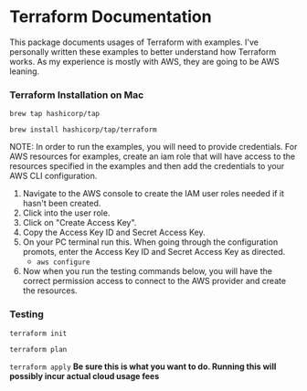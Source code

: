 # Terraform Documentation
This package documents usages of Terraform with examples. I've personally written these examples to better understand how Terraform works. As my experience is mostly with AWS, they are going to be AWS leaning.

### Terraform Installation on Mac

`brew tap hashicorp/tap`

`brew install hashicorp/tap/terraform`

NOTE: In order to run the examples, you will need to provide credentials. For AWS resources for examples, create an iam role that will have access to the resources specified in the examples and then add the credentials to your AWS CLI configuration.

1. Navigate to the AWS console to create the IAM user roles needed if it hasn't been created.
2. Click into the user role.
3. Click on "Create Access Key".
4. Copy the Access Key ID and Secret Access Key.
5. On your PC terminal run this. When going through the configuration promots, enter the Access Key ID and Secret Access Key as directed.
   * `aws configure`
6. Now when you run the testing commands below, you will have the correct permission access to connect to the AWS provider and create the resources.

### Testing

`terraform init`

`terraform plan`

`terraform apply` **Be sure this is what you want to do. Running this will possibly incur actual cloud usage fees**
